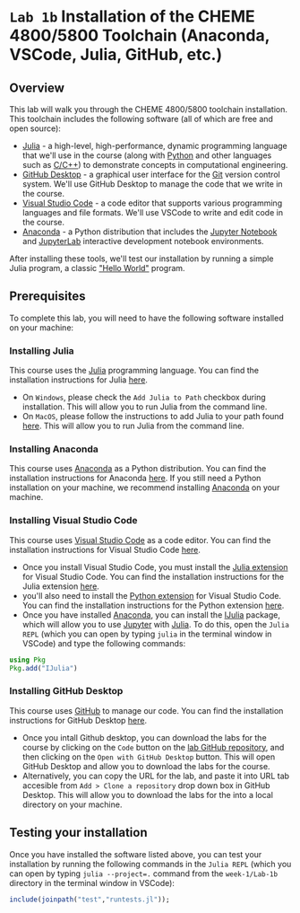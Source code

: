 # `Lab 1b` Installation of the CHEME 4800/5800 Toolchain (Anaconda, VSCode, Julia, GitHub, etc.)

## Overview
This lab will walk you through the CHEME 4800/5800 toolchain installation. This toolchain includes the following software (all of which are free and open source):

* [Julia](https://julialang.org) - a high-level, high-performance, dynamic programming language that we'll use in the course (along with [Python](https://www.python.org) and other languages such as [C/C++]()) to demonstrate  concepts in computational engineering.
* [GitHub Desktop](https://desktop.github.com) - a graphical user interface for the [Git](https://git-scm.com) version control system. We'll use GitHub Desktop to manage the code that we write in the course.
* [Visual Studio Code](https://code.visualstudio.com) - a code editor that supports various programming languages and file formats. We'll use VSCode to write and edit code in the course.
* [Anaconda](https://www.anaconda.com/products/individual) - a Python distribution that includes the [Jupyter Notebook](https://jupyter.org) and [JupyterLab](https://jupyterlab.readthedocs.io/en/stable/) interactive development notebook environments.

After installing these tools, we'll test our installation by running a simple Julia program, a classic ["Hello World"](https://en.wikipedia.org/wiki/%22Hello,_World!%22_program) program.

## Prerequisites
To complete this lab, you will need to have the following software installed on your machine:

### Installing Julia
This course uses the [Julia](https://julialang.org) programming language. You can find the installation instructions for Julia [here](https://julialang.org/downloads/). 
* On `Windows`, please check the `Add Julia to Path` checkbox during installation. This will allow you to run Julia from the command line.
* On `MacOS`, please follow the instructions to add Julia to your path found [here](https://julialang.org/downloads/platform/#macos). This will allow you to run Julia from the command line.

### Installing Anaconda
This course uses [Anaconda](https://www.anaconda.com/products/individual) as a Python distribution. You can find the installation instructions for Anaconda [here](https://docs.anaconda.com/anaconda/install/). If you still need a Python installation on your machine, we recommend installing [Anaconda](https://www.anaconda.com/products/individual) on your machine.  

### Installing Visual Studio Code
This course uses [Visual Studio Code](https://code.visualstudio.com) as a code editor. You can find the installation instructions for Visual Studio Code [here](https://code.visualstudio.com/download). 
* Once you install Visual Studio Code, you must install the [Julia extension](https://www.julia-vscode.org) for Visual Studio Code. You can find the installation instructions for the Julia extension [here](https://www.julia-vscode.org/docs/stable/gettingstarted/).
* you'll also need to install the [Python extension](https://marketplace.visualstudio.com/items?itemName=ms-python.python) for Visual Studio Code. You can find the installation instructions for the Python extension [here](https://code.visualstudio.com/docs/languages/python).
* Once you have installed [Anaconda](https://www.anaconda.com/products/individual), you can install the [IJulia](https://github.com/JuliaLang/IJulia.jl) package, which will allow you to use [Jupyter](https://jupyter.org) with [Julia](https://julialang.org). To do this, open the `Julia REPL` (which you can open by typing `julia` in the terminal window in VSCode) and type the following commands:

```julia
using Pkg
Pkg.add("IJulia")
```

### Installing GitHub Desktop
This course uses [GitHub](https://github.com) to manage our code. You can find the installation instructions for GitHub Desktop [here](https://desktop.github.com). 
* Once you intall Github desktop, you can download the labs for the course by clicking on the `Code` button on the [lab GitHub repository](https://github.com/varnerlab/CHEME-4800-5800-Labs-AY-2024.git), and then clicking on the `Open with GitHub Desktop` button. This will open GitHub Desktop and allow you to download the labs for the course.
* Alternatively, you can copy the URL for the lab, and paste it into URL tab accesible from `Add > Clone a repository` drop down box in GitHub Desktop. This will allow you to download the labs for the into a local directory on your machine.

## Testing your installation
Once you have installed the software listed above, you can test your installation by running the following commands in the `Julia REPL` (which you can open by typing `julia --project=.` command from the `week-1/Lab-1b` directory in the terminal window in VSCode):

```julia
include(joinpath("test","runtests.jl"));
```